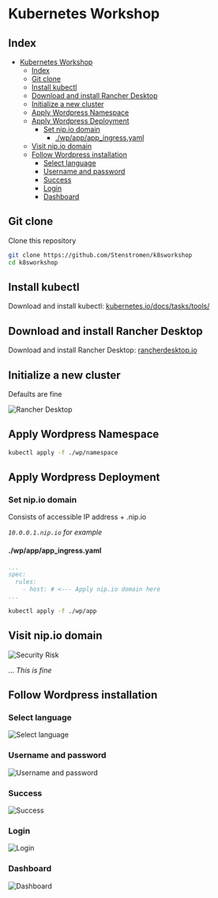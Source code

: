 # Kubernetes Workshop

## Index

- [Kubernetes Workshop](#kubernetes-workshop)
  - [Index](#index)
  - [Git clone](#git-clone)
  - [Install kubectl](#install-kubectl)
  - [Download and install Rancher Desktop](#download-and-install-rancher-desktop)
  - [Initialize a new cluster](#initialize-a-new-cluster)
  - [Apply Wordpress Namespace](#apply-wordpress-namespace)
  - [Apply Wordpress Deployment](#apply-wordpress-deployment)
    - [Set nip.io domain](#set-nipio-domain)
      - [./wp/app/app\_ingress.yaml](#wpappapp_ingressyaml)
  - [Visit nip.io domain](#visit-nipio-domain)
  - [Follow Wordpress installation](#follow-wordpress-installation)
    - [Select language](#select-language)
    - [Username and password](#username-and-password)
    - [Success](#success)
    - [Login](#login)
    - [Dashboard](#dashboard)

## Git clone

Clone this repository

```bash
git clone https://github.com/Stenstromen/k8sworkshop
cd k8sworkshop
```

## Install kubectl

Download and install kubectl: [kubernetes.io/docs/tasks/tools/](https://kubernetes.io/docs/tasks/tools/)

## Download and install Rancher Desktop

Download and install Rancher Desktop: [rancherdesktop.io](https://rancherdesktop.io/)

## Initialize a new cluster

Defaults are fine

![Rancher Desktop](./rdsplash.webp)

## Apply Wordpress Namespace

```bash
kubectl apply -f ./wp/namespace
```

## Apply Wordpress Deployment

### Set nip.io domain

Consists of accessible IP address + .nip.io

*`10.0.0.1.nip.io` for example*

#### ./wp/app/app_ingress.yaml

```yaml
...
spec:
  rules:
    - host: # <--- Apply nip.io domain here
...
```

```bash
kubectl apply -f ./wp/app
```

## Visit nip.io domain

![Security Risk](./security_risk.webp)

... *This is fine*

## Follow Wordpress installation

### Select language

![Select language](./step1.webp)

### Username and password

![Username and password](./step2.webp)

### Success

![Success](./step3.webp)

### Login

![Login](./step4.webp)

### Dashboard

![Dashboard](./step5.webp)
